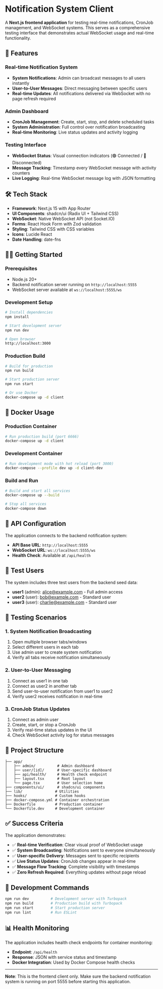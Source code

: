 # Notification System Client

A **Next.js frontend application** for testing real-time notifications, CronJob management, and WebSocket systems. This serves as a comprehensive testing interface that demonstrates actual WebSocket usage and real-time functionality.

## 🚀 Features

### Real-time Notification System
- **System Notifications**: Admin can broadcast messages to all users instantly
- **User-to-User Messages**: Direct messaging between specific users
- **Real-time Updates**: All notifications delivered via WebSocket with no page refresh required

### Admin Dashboard
- **CronJob Management**: Create, start, stop, and delete scheduled tasks
- **System Administration**: Full control over notification broadcasting
- **Real-time Monitoring**: Live status updates and activity logging

### Testing Interface
- **WebSocket Status**: Visual connection indicators (🟢 Connected / 🔴 Disconnected)
- **Message Tracking**: Timestamp every WebSocket message with activity counters
- **Live Logging**: Real-time WebSocket message log with JSON formatting

## 🛠 Tech Stack

- **Framework**: Next.js 15 with App Router
- **UI Components**: shadcn/ui (Radix UI + Tailwind CSS)
- **WebSocket**: Native WebSocket API (not Socket.IO)
- **Forms**: React Hook Form with Zod validation
- **Styling**: Tailwind CSS with CSS variables
- **Icons**: Lucide React
- **Date Handling**: date-fns

## 🏃‍♂️ Getting Started

### Prerequisites
- Node.js 20+
- Backend notification server running on `http://localhost:5555`
- WebSocket server available at `ws://localhost:5555/ws`

### Development Setup

```bash
# Install dependencies
npm install

# Start development server
npm run dev

# Open browser
http://localhost:3000
```

### Production Build

```bash
# Build for production
npm run build

# Start production server
npm run start

# Or use Docker
docker-compose up -d client
```

## 🐳 Docker Usage

### Production Container
```bash
# Run production build (port 6666)
docker-compose up -d client
```

### Development Container
```bash
# Run development mode with hot reload (port 3000)
docker-compose --profile dev up -d client-dev
```

### Build and Run
```bash
# Build and start all services
docker-compose up --build

# Stop all services
docker-compose down
```

## 📡 API Configuration

The application connects to the backend notification system:

- **API Base URL**: `http://localhost:5555`
- **WebSocket URL**: `ws://localhost:5555/ws`
- **Health Check**: Available at `/api/health`

## 👥 Test Users

The system includes three test users from the backend seed data:

- **user1** (admin): alice@example.com - Full admin access
- **user2** (user): bob@example.com - Standard user
- **user3** (user): charlie@example.com - Standard user

## 🧪 Testing Scenarios

### 1. System Notification Broadcasting
1. Open multiple browser tabs/windows
2. Select different users in each tab
3. Use admin user to create system notification
4. Verify all tabs receive notification simultaneously

### 2. User-to-User Messaging
1. Connect as user1 in one tab
2. Connect as user2 in another tab
3. Send user-to-user notification from user1 to user2
4. Verify user2 receives notification in real-time

### 3. CronJob Status Updates
1. Connect as admin user
2. Create, start, or stop a CronJob
3. Verify real-time status updates in the UI
4. Check WebSocket activity log for status messages

## 📁 Project Structure

```
├── app/
│   ├── admin/          # Admin dashboard
│   ├── user/[id]/      # User-specific dashboard
│   ├── api/health/     # Health check endpoint
│   ├── layout.tsx      # Root layout
│   └── page.tsx        # User selection home
├── components/ui/      # shadcn/ui components
├── lib/               # Utilities
├── hooks/             # Custom hooks
├── docker-compose.yml # Container orchestration
├── Dockerfile         # Production container
└── Dockerfile.dev     # Development container
```

## ✅ Success Criteria

The application demonstrates:

- ✅ **Real-time Verification**: Clear visual proof of WebSocket usage
- ✅ **System Broadcasting**: Notifications sent to everyone simultaneously
- ✅ **User-specific Delivery**: Messages sent to specific recipients
- ✅ **Live Status Updates**: CronJob changes appear in real-time
- ✅ **Message Flow Tracking**: Complete visibility with timestamps
- ✅ **Zero Refresh Required**: Everything updates without page reload

## 🔧 Development Commands

```bash
npm run dev          # Development server with Turbopack
npm run build        # Production build with Turbopack
npm run start        # Start production server
npm run lint         # Run ESLint
```

## 📊 Health Monitoring

The application includes health check endpoints for container monitoring:
- **Endpoint**: `/api/health`
- **Response**: JSON with service status and timestamp
- **Docker Integration**: Used by Docker Compose health checks

---

**Note**: This is the frontend client only. Make sure the backend notification system is running on port 5555 before starting this application.
